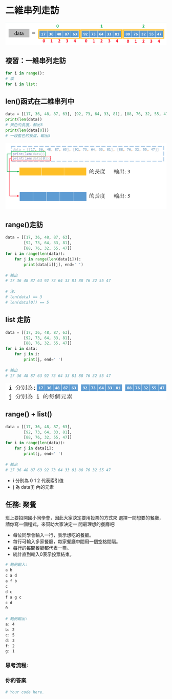 # 二維串列走訪

![](<../../.gitbook/assets/image (82).png>)

## 複習：一維串列走訪

```python
for i in range():
# 或
for i in list:
```

## len()函式在二維串列中

```python
data = [[17, 36, 48, 87, 63], [92, 73, 64, 33, 81], [88, 76, 32, 55, 47]]
print(len(data))
# 黃色的長度，輸出3
print(len(data[0]))
# 一段藍色的長度，輸出5
```

![](<../../.gitbook/assets/image (78).png>)

## range()走訪

```python
data = [[17, 36, 48, 87, 63],
        [92, 73, 64, 33, 81],
        [88, 76, 32, 55, 47]]
for i in range(len(data)):
    for j in range(len(data[i])):
        print(data[i][j], end=' ')
        
# 輸出 
# 17 36 48 87 63 92 73 64 33 81 88 76 32 55 47

# 注:
# len(data) == 3
# len(data[0]) == 5
```

## list 走訪

```python
data = [[17, 36, 48, 87, 63],
        [92, 73, 64, 33, 81],
        [88, 76, 32, 55, 47]]
for i in data:
    for j in i:
        print(j, end=' ')
    
# 輸出
# 17 36 48 87 63 92 73 64 33 81 88 76 32 55 47
```

![](<../../.gitbook/assets/image (77).png>)

## range() + list()

```python
data = [[17, 36, 48, 87, 63],
        [92, 73, 64, 33, 81],
        [88, 76, 32, 55, 47]]
for i in range(len(data)):
    for j in data[i]:
        print(j, end=' ')
            
# 輸出
# 17 36 48 87 63 92 73 64 33 81 88 76 32 55 47
```

* i 分別為 0 1 2 代表索引值
* j 為 data\[i] 內的元素

## 任務: 聚餐

班上要招開國小同學會，因此大家決定要用投票的方式來 選擇一間想要的餐廳，請你寫一個程式，來幫助大家決定一 間最理想的餐廳吧!

* 每位同學會輸入一行，表示想吃的餐廳。
* 每行可輸入多家餐廳，每家餐廳中間用一個空格間隔。
* 每行的每間餐廳都代表一票。
* 統計直到輸入0表示投票結束。

```bash
# 範例輸入:
a b
c a d
a f b
c
d c
f a g c
c d
0

# 範例輸出:
a: 4
b: 2
c: 5
d: 3
f: 2
g: 1
```

### **思考流程:**











### **你的答案**

```python
# Your code here.








```
